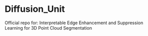 # Diffusion_Unit
Official repo for: Interpretable Edge Enhancement and Suppression Learning for 3D Point Cloud Segmentation
